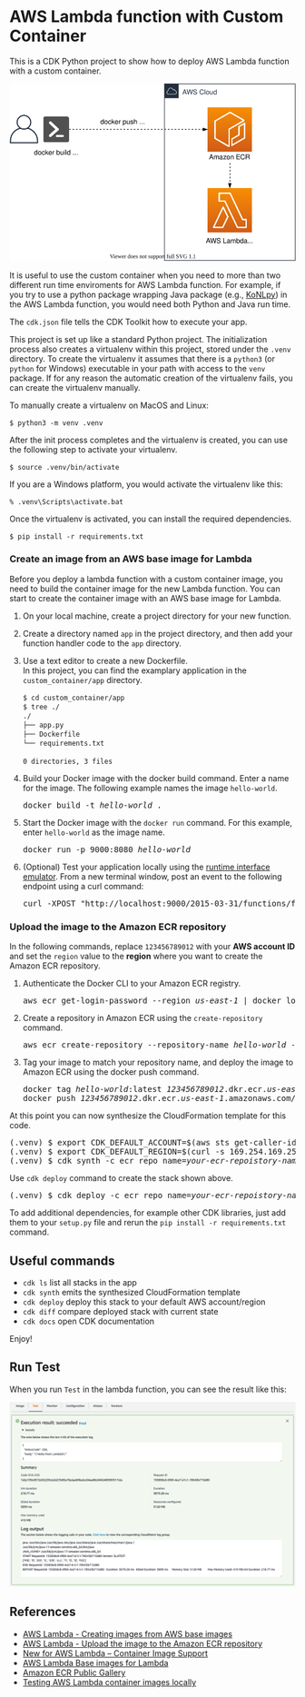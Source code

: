 
# AWS Lambda function with Custom Container

This is a CDK Python project to show how to deploy AWS Lambda function with a custom container.

![aws-lambda-custom-container](./aws-lambda-custom-container.svg)

It is useful to use the custom container when you need to more than two different run time enviroments for AWS Lambda function. For example, if you try to use a python package wrapping Java package (e.g., [KoNLpy](https://konlpy.org/ko/latest/)) in the AWS Lambda function, you would need both Python and Java run time.

The `cdk.json` file tells the CDK Toolkit how to execute your app.

This project is set up like a standard Python project.  The initialization
process also creates a virtualenv within this project, stored under the `.venv`
directory.  To create the virtualenv it assumes that there is a `python3`
(or `python` for Windows) executable in your path with access to the `venv`
package. If for any reason the automatic creation of the virtualenv fails,
you can create the virtualenv manually.

To manually create a virtualenv on MacOS and Linux:

```
$ python3 -m venv .venv
```

After the init process completes and the virtualenv is created, you can use the following
step to activate your virtualenv.

```
$ source .venv/bin/activate
```

If you are a Windows platform, you would activate the virtualenv like this:

```
% .venv\Scripts\activate.bat
```

Once the virtualenv is activated, you can install the required dependencies.

```
$ pip install -r requirements.txt
```

### Create an image from an AWS base image for Lambda

Before you deploy a lambda function with a custom container image, you need to build the container image for the new Lambda function. You can start to create the container image with an AWS base image for Lambda.

1. On your local machine, create a project directory for your new function.

2. Create a directory named `app` in the project directory, and then add your function handler code to the `app` directory.

3. Use a text editor to create a new Dockerfile.<br/>
In this project, you can find the examplary application in the `custom_container/app` directory.
   ```
   $ cd custom_container/app
   $ tree ./
   ./
   ├── app.py
   ├── Dockerfile
   └── requirements.txt

   0 directories, 3 files
   ```

4. Build your Docker image with the docker build command. Enter a name for the image. The following example names the image `hello-world`.
   <pre>
   docker build -t <i>hello-world</i> .
   </pre>

5. Start the Docker image with the `docker run` command. For this example, enter `hello-world` as the image name.
   <pre>
   docker run -p 9000:8080 <i>hello-world</i>
   </pre>

6. (Optional) Test your application locally using the [runtime interface emulator](https://docs.aws.amazon.com/lambda/latest/dg/images-test.html). From a new terminal window, post an event to the following endpoint using a curl command:
   <pre>
   curl -XPOST "http://localhost:9000/2015-03-31/functions/function/invocations" -d '{}'
   </pre>

### Upload the image to the Amazon ECR repository

In the following commands, replace `123456789012` with your **AWS account ID** and set the `region` value to the **region** where you want to create the Amazon ECR repository.

1. Authenticate the Docker CLI to your Amazon ECR registry.
   <pre>
   aws ecr get-login-password --region <i>us-east-1</i> | docker login --username AWS --password-stdin <i>123456789012</i>.dkr.ecr.<i>us-east-1</i>.amazonaws.com
   </pre>
2. Create a repository in Amazon ECR using the `create-repository` command.
   <pre>
   aws ecr create-repository --repository-name <i>hello-world</i> --image-scanning-configuration scanOnPush=true --image-tag-mutability MUTABLE
   </pre>
3. Tag your image to match your repository name, and deploy the image to Amazon ECR using the docker push command.
   <pre>
   docker tag <i>hello-world</i>:latest <i>123456789012</i>.dkr.ecr.<i>us-east-1</i>.amazonaws.com/<i>hello-world</i>:latest
   docker push <i>123456789012</i>.dkr.ecr.<i>us-east-1</i>.amazonaws.com/<i>hello-world</i>:latest        
   </pre>

At this point you can now synthesize the CloudFormation template for this code.

<pre>
(.venv) $ export CDK_DEFAULT_ACCOUNT=$(aws sts get-caller-identity --query Account --output text)
(.venv) $ export CDK_DEFAULT_REGION=$(curl -s 169.254.169.254/latest/dynamic/instance-identity/document | jq -r .region)
(.venv) $ cdk synth -c ecr_repo_name=<i>your-ecr-repoistory-name</i>
</pre>

Use `cdk deploy` command to create the stack shown above.

<pre>
(.venv) $ cdk deploy -c ecr_repo_name=<i>your-ecr-repoistory-name</i>
</pre>

To add additional dependencies, for example other CDK libraries, just add
them to your `setup.py` file and rerun the `pip install -r requirements.txt`
command.

## Useful commands

 * `cdk ls`          list all stacks in the app
 * `cdk synth`       emits the synthesized CloudFormation template
 * `cdk deploy`      deploy this stack to your default AWS account/region
 * `cdk diff`        compare deployed stack with current state
 * `cdk docs`        open CDK documentation

Enjoy!

## Run Test

When you run `Test` in the lambda function, you can see the result like this:

![aws-lambda-custom-container-test-run-result](./aws-lambda-custom-container-test-run-result.png)

## References

 * [AWS Lambda - Creating images from AWS base images](https://docs.aws.amazon.com/lambda/latest/dg/images-create.html#images-create-from-base)
 * [AWS Lambda - Upload the image to the Amazon ECR repository](https://docs.aws.amazon.com/lambda/latest/dg/images-create.html#images-upload)
 * [New for AWS Lambda – Container Image Support](https://aws.amazon.com/ko/blogs/aws/new-for-aws-lambda-container-image-support/)
 * [AWS Lambda Base images for Lambda](https://docs.aws.amazon.com/lambda/latest/dg/runtimes-images.html)
 * [Amazon ECR Public Gallery](https://gallery.ecr.aws/lambda/provided)
 * [Testing AWS Lambda container images locally](https://docs.aws.amazon.com/lambda/latest/dg/images-test.html)

